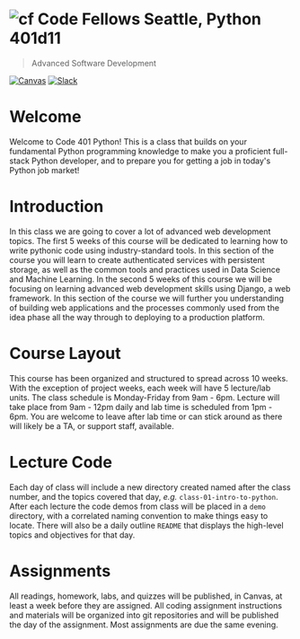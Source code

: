![cf](http://i.imgur.com/7v5ASc8.png) Code Fellows Seattle, Python 401d11
=====================================
> Advanced Software Development

[![Canvas](https://img.shields.io/badge/canvas-401d11-blue.svg)](https://canvas.instructure.com/courses/1473889)
[![Slack](https://img.shields.io/badge/slack-401d11-orange.svg)](https://codefellows.slack.com/messages/GE91JA5QE)


# Welcome

Welcome to Code 401 Python! This is a class that builds on your fundamental Python programming knowledge to make you a proficient full-stack Python developer, and to prepare you for getting a job in today's Python job market!

# Introduction
In this class we are going to cover a lot of advanced web development topics. The first 5 weeks of this course will be dedicated to learning how to write pythonic code using industry-standard tools. In this section of the course you will learn to create authenticated services with persistent storage, as well as the common tools and practices used in Data Science and Machine Learning. In the second 5 weeks of this course we will be focusing on learning advanced web development skills using Django, a web framework. In this section of the course we will further you understanding of building web applications and the processes commonly used from the idea phase all the way through to deploying to a production platform.

# Course Layout
This course has been organized and structured to spread across 10 weeks. With the exception of project weeks, each week will have 5 lecture/lab units. The class schedule is Monday-Friday from 9am - 6pm. Lecture will take place from 9am - 12pm daily and lab time is scheduled from 1pm - 6pm.  You are welcome to leave after lab time or can stick around as there will likely be a TA, or support staff, available.

# Lecture Code
Each day of class will include a new directory created named after the class number, and the topics covered that day, _e.g._ `class-01-intro-to-python`.  After each lecture the code demos from class will be placed in a `demo` directory, with a correlated naming convention to make things easy to locate.  There will also be a daily outline `README` that displays the high-level topics and objectives for that day.

# Assignments
All readings, homework, labs, and quizzes will be published, in Canvas, at least a week before they are assigned. All coding assignment instructions and materials will be organized into git repositories and will be published the day of the assignment.  Most assignments are due the same evening.
